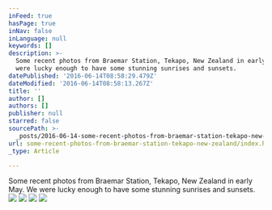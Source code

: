 ```yaml
---
inFeed: true
hasPage: true
inNav: false
inLanguage: null
keywords: []
description: >-
  Some recent photos from Braemar Station, Tekapo, New Zealand in early May. We
  were lucky enough to have some stunning sunrises and sunsets.
datePublished: '2016-06-14T08:58:29.479Z'
dateModified: '2016-06-14T08:58:13.267Z'
title: ''
author: []
authors: []
publisher: null
starred: false
sourcePath: >-
  _posts/2016-06-14-some-recent-photos-from-braemar-station-tekapo-new-zealand.md
url: some-recent-photos-from-braemar-station-tekapo-new-zealand/index.html
_type: Article

---
```

Some recent photos from Braemar Station, Tekapo, New Zealand in early May. We were lucky enough to have some stunning sunrises and sunsets.
![](https://the-grid-user-content.s3-us-west-2.amazonaws.com/53abdfe0-618b-4558-8ee6-4bef7947e251.jpg)
![](https://the-grid-user-content.s3-us-west-2.amazonaws.com/fd3fff7a-a27e-4c36-bc58-c42410e946ca.jpg)
![](https://the-grid-user-content.s3-us-west-2.amazonaws.com/c08238ee-affd-471d-b0dd-8bf5575a241c.jpg)
![](https://the-grid-user-content.s3-us-west-2.amazonaws.com/112d439b-5e40-4627-b302-4e85a2997c4d.jpg)